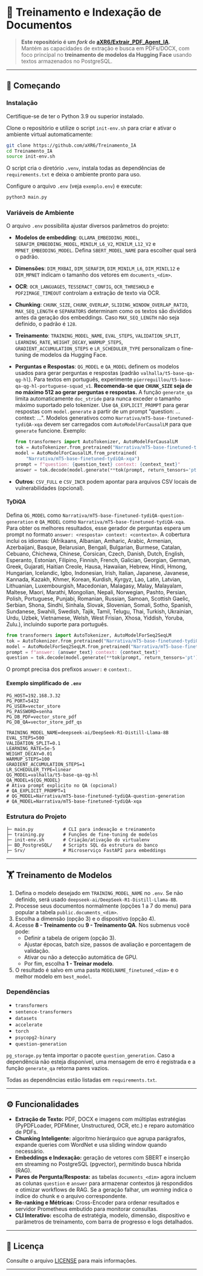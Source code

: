 # 🧠 Treinamento e Indexação de Documentos

> **Este repositório é um _fork_ de [aXR6/Extrair_PDF_Agent_IA](https://github.com/aXR6/Extrair_PDF_Agent_IA).**  
> Mantém as capacidades de extração e busca em PDFs/DOCX, com foco principal no **treinamento de modelos da Hugging Face** usando textos armazenados no PostgreSQL.

---

## 🚀 Começando

### Instalação

Certifique-se de ter o Python 3.9 ou superior instalado.

Clone o repositório e utilize o script `init-env.sh` para criar e ativar o
ambiente virtual automaticamente:

```bash
git clone https://github.com/aXR6/Treinamento_IA
cd Treinamento_IA
source init-env.sh
```

O script cria o diretório `.venv`, instala todas as dependências de
`requirements.txt` e deixa o ambiente pronto para uso.

Configure o arquivo `.env` (veja `exemplo.env`) e execute:

```bash
python3 main.py
```

### Variáveis de Ambiente

O arquivo `.env` possibilita ajustar diversos parâmetros do projeto:

- **Modelos de embedding**: `OLLAMA_EMBEDDING_MODEL`, `SERAFIM_EMBEDDING_MODEL`,
  `MINILM_L6_V2`, `MINILM_L12_V2` e `MPNET_EMBEDDING_MODEL`. Defina
  `SBERT_MODEL_NAME` para escolher qual será o padrão.
- **Dimensões**: `DIM_MXBAI`, `DIM_SERAFIM`, `DIM_MINILM_L6`, `DIM_MINIL12` e
  `DIM_MPNET` indicam o tamanho dos vetores em `documents_<dim>`.
- **OCR**: `OCR_LANGUAGES`, `TESSERACT_CONFIG`, `OCR_THRESHOLD` e
  `PDF2IMAGE_TIMEOUT` controlam a extração de texto via OCR.
- **Chunking**: `CHUNK_SIZE`, `CHUNK_OVERLAP`, `SLIDING_WINDOW_OVERLAP_RATIO`,
  `MAX_SEQ_LENGTH` e `SEPARATORS` determinam como os textos são divididos antes
  da geração dos embeddings. Caso `MAX_SEQ_LENGTH` não seja definido, o padrão
  é `128`.
- **Treinamento**: `TRAINING_MODEL_NAME`, `EVAL_STEPS`, `VALIDATION_SPLIT`,
  `LEARNING_RATE`, `WEIGHT_DECAY`, `WARMUP_STEPS`,
  `GRADIENT_ACCUMULATION_STEPS` e `LR_SCHEDULER_TYPE`
  personalizam o fine-tuning de modelos da Hugging Face.
- **Perguntas e Respostas**: `QG_MODEL` e `QA_MODEL` definem os modelos
  usados para gerar perguntas e respostas (padrão `valhalla/t5-base-qa-qg-hl`).
  Para textos em português, experimente
  `pierreguillou/t5-base-qa-qg-hl-portuguese-squad_v1`.
  **Recomenda-se que `CHUNK_SIZE` seja de no máximo 512 ao gerar perguntas e respostas.**
  A função `generate_qa` limita automaticamente `doc_stride` para nunca exceder o
  tamanho máximo suportado pelo tokenizer. Use `QA_EXPLICIT_PROMPT` para gerar
  respostas com `model.generate` a partir de um prompt "question: ... context:
  ...". Modelos generativos como `Narrativa/mT5-base-finetuned-tydiQA-xqa` devem
  ser carregados com `AutoModelForCausalLM` para que `generate` funcione. Exemplo:

  ```python
  from transformers import AutoTokenizer, AutoModelForCausalLM
  tok = AutoTokenizer.from_pretrained("Narrativa/mT5-base-finetuned-tydiQA-xqa")
  model = AutoModelForCausalLM.from_pretrained(
      "Narrativa/mT5-base-finetuned-tydiQA-xqa")
  prompt = f"question: {question_text} context: {context_text}"
  answer = tok.decode(model.generate(**tok(prompt, return_tensors='pt'))[0])
  ```
- **Outros**: `CSV_FULL` e `CSV_INCR` podem apontar para arquivos CSV locais de
  vulnerabilidades (opcional).

#### TyDiQA

Defina `QG_MODEL` como
`Narrativa/mT5-base-finetuned-tydiQA-question-generation` e `QA_MODEL` como
`Narrativa/mT5-base-finetuned-tydiQA-xqa`. Para obter os melhores resultados,
esse gerador de perguntas espera um prompt no formato
`answer: <resposta> context: <contexto>`.
A cobertura inclui os idiomas:
(Afrikaans, Albanian, Amharic, Arabic, Armenian, Azerbaijani, Basque, Belarusian, Bengali, Bulgarian, Burmese, Catalan, Cebuano, Chichewa, Chinese, Corsican, Czech, Danish, Dutch, English, Esperanto, Estonian, Filipino, Finnish, French, Galician, Georgian, German, Greek, Gujarati, Haitian Creole, Hausa, Hawaiian, Hebrew, Hindi, Hmong, Hungarian, Icelandic, Igbo, Indonesian, Irish, Italian, Japanese, Javanese, Kannada, Kazakh, Khmer, Korean, Kurdish, Kyrgyz, Lao, Latin, Latvian, Lithuanian, Luxembourgish, Macedonian, Malagasy, Malay, Malayalam, Maltese, Maori, Marathi, Mongolian, Nepali, Norwegian, Pashto, Persian, Polish, Portuguese, Punjabi, Romanian, Russian, Samoan, Scottish Gaelic, Serbian, Shona, Sindhi, Sinhala, Slovak, Slovenian, Somali, Sotho, Spanish, Sundanese, Swahili, Swedish, Tajik, Tamil, Telugu, Thai, Turkish, Ukrainian, Urdu, Uzbek, Vietnamese, Welsh, West Frisian, Xhosa, Yiddish, Yoruba, Zulu.), incluindo suporte para português.

```python
from transformers import AutoTokenizer, AutoModelForSeq2SeqLM
tok = AutoTokenizer.from_pretrained("Narrativa/mT5-base-finetuned-tydiQA-question-generation")
model = AutoModelForSeq2SeqLM.from_pretrained("Narrativa/mT5-base-finetuned-tydiQA-question-generation")
prompt = f"answer: {answer_text} context: {context_text}"
question = tok.decode(model.generate(**tok(prompt, return_tensors='pt'))[0])
```

O prompt precisa dos prefixos `answer:` e `context:`.

#### Exemplo simplificado de `.env`

```env
PG_HOST=192.168.3.32
PG_PORT=5432
PG_USER=vector_store
PG_PASSWORD=senha
PG_DB_PDF=vector_store_pdf
PG_DB_QA=vector_store_pdf_qs

TRAINING_MODEL_NAME=deepseek-ai/DeepSeek-R1-Distill-Llama-8B
EVAL_STEPS=500
VALIDATION_SPLIT=0.1
LEARNING_RATE=5e-5
WEIGHT_DECAY=0.01
WARMUP_STEPS=100
GRADIENT_ACCUMULATION_STEPS=1
LR_SCHEDULER_TYPE=linear
QG_MODEL=valhalla/t5-base-qa-qg-hl
QA_MODEL=${QG_MODEL}
# Ativa prompt explicito no QA (opcional)
# QA_EXPLICIT_PROMPT=1
# QG_MODEL=Narrativa/mT5-base-finetuned-tydiQA-question-generation
# QA_MODEL=Narrativa/mT5-base-finetuned-tydiQA-xqa
```

### Estrutura do Projeto

```
├─ main.py           # CLI para indexação e treinamento
├─ training.py       # Funções de fine-tuning de modelos
├─ init-env.sh       # Criação/ativação do virtualenv
├─ BD_PostgreSQL/    # Scripts SQL da estrutura do banco
├─ Srv/              # Microserviço FastAPI para embeddings
```

---

## 🏋️ Treinamento de Modelos

1. Defina o modelo desejado em `TRAINING_MODEL_NAME` no `.env`. Se não definido, será usado `deepseek-ai/DeepSeek-R1-Distill-Llama-8B`.
2. Processe seus documentos normalmente (opções 1 a 7 do menu) para popular a tabela `public.documents_<dim>`.
3. Escolha a dimensão (opção 3) e o dispositivo (opção 4).
4. Acesse **8 - Treinamento** ou **9 - Treinamento QA**. Nos submenus você pode:
   - Definir a tabela de origem (opção 3).
   - Ajustar épocas, batch size, passos de avaliação e porcentagem de validação.
   - Ativar ou não a detecção automática de GPU.
   - Por fim, escolha **1 - Treinar modelo**.
5. O resultado é salvo em uma pasta `MODELNAME_finetuned_<dim>` e o melhor modelo em `best_model`.

### Dependências

- `transformers`
- `sentence-transformers`
- `datasets`
- `accelerate`
- `torch`
- `psycopg2-binary`
- `question-generation`

`pg_storage.py` tenta importar o pacote `question_generation`. Caso a
dependência não esteja disponível, uma mensagem de erro é registrada e a função
`generate_qa` retorna pares vazios.

Todas as dependências estão listadas em `requirements.txt`.

---

## ⚙️ Funcionalidades

- **Extração de Texto:** PDF, DOCX e imagens com múltiplas estratégias
  (PyPDFLoader, PDFMiner, Unstructured, OCR, etc.) e reparo automático de PDFs.
- **Chunking Inteligente:** algoritmo hierárquico que agrupa parágrafos,
  expande queries com WordNet e usa sliding window quando necessário.
- **Embeddings e Indexação:** geração de vetores com SBERT e inserção em
  streaming no PostgreSQL (pgvector), permitindo busca híbrida (RAG).
- **Pares de Pergunta/Resposta:** as tabelas `documents_<dim>` agora incluem as
  colunas `question` e `answer` para armazenar contextos já respondidos e
  otimizar workflows de RAG. Se a geração falhar, um *warning* indica o índice do
  chunk e o arquivo correspondente.
- **Re-ranking e Métricas:** Cross-Encoder para ordenar resultados e servidor
  Prometheus embutido para monitorar consultas.
- **CLI Interativo:** escolha de estratégia, modelo, dimensão, dispositivo e
  parâmetros de treinamento, com barra de progresso e logs detalhados.

---

## 📄 Licença

Consulte o arquivo [LICENSE](./LICENSE) para mais informações.

---
